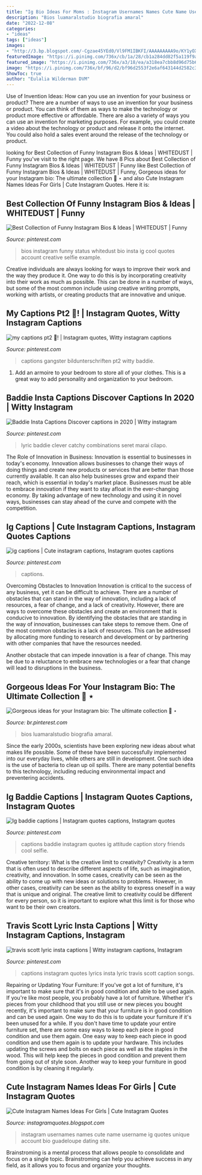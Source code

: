 ```yaml
---
title: "Ig Bio Ideas For Moms : Instagram Usernames Names Cute Name Username Ig Quotes Unique Account Bio Guadeloupe Dating Site"
description: "Bios luamaralstudio biografia amaral"
date: "2022-12-08"
categories:
- "ideas"
tags: ["ideas"]
images:
- "http://3.bp.blogspot.com/-Cgzae45YEd0/Vl9FM1IBKFI/AAAAAAAAA9o/KY1yOXsB2Ik/s1600/instagram-username-ideas456g.jpg"
featuredImage: "https://i.pinimg.com/736x/cb/1a/28/cb1a284dd82f5a119f9a7bf629e8b083.jpg"
featured_image: "https://i.pinimg.com/736x/a3/18/ea/a318ea7cbb8d96d75b6f4284744a1501.jpg"
image: "https://i.pinimg.com/736x/bf/96/d2/bf96d2553f2e6af643144d2582c393a2.jpg"
ShowToc: true
author: "Eulalia Wilderman DVM"
---
```



Use of Invention Ideas: How can you use an invention for your business or product?
There are a number of ways to use an invention for your business or product. You can think of them as ways to make the technology or product more effective or affordable. There are also a variety of ways you can use an invention for marketing purposes. For example, you could create a video about the technology or product and release it onto the internet. You could also hold a sales event around the release of the technology or product.

	

		
looking for Best Collection of Funny Instagram Bios &amp; Ideas | WHITEDUST | Funny you've visit to the right page. We have 8 Pics about Best Collection of Funny Instagram Bios &amp; Ideas | WHITEDUST | Funny like Best Collection of Funny Instagram Bios &amp; Ideas | WHITEDUST | Funny, Gorgeous ideas for your Instagram bio: The ultimate collection 💎 ⋆ and also Cute Instagram Names Ideas For Girls | Cute Instagram Quotes. Here it is:
		
    
## Best Collection Of Funny Instagram Bios &amp; Ideas | WHITEDUST | Funny

<img loading=lazy src="https://i.pinimg.com/736x/10/9d/99/109d99cc3876e95d0d987f47eb4d20dc.jpg" onerror="this.onerror=null;this.src='https://tse4.mm.bing.net/th?id=OIP.g3QDwVbooMzeKBDWzmLVEgHaNK&amp;pid=15.1';" alt="Best Collection of Funny Instagram Bios &amp; Ideas | WHITEDUST | Funny">

_Source: pinterest.com_

>bios instagram funny status whitedust bio insta ig cool quotes account creative selfie example. 

	

Creative individuals are always looking for ways to improve their work and the way they produce it. One way to do this is by incorporating creativity into their work as much as possible. This can be done in a number of ways, but some of the most common include using creative writing prompts, working with artists, or creating products that are innovative and unique.

    
## My Captions Pt2 🧤! | Instagram Quotes, Witty Instagram Captions

<img loading=lazy src="https://i.pinimg.com/736x/bf/96/d2/bf96d2553f2e6af643144d2582c393a2.jpg" onerror="this.onerror=null;this.src='https://tse4.mm.bing.net/th?id=OIP.rpB5pjvoUMUv48P-ed7KNwHaNK&amp;pid=15.1';" alt="my captions pt2 🧤! | Instagram quotes, Witty instagram captions">

_Source: pinterest.com_

>captions gangster bildunterschriften pt2 witty baddie. 

	

1. Add an armoire to your bedroom to store all of your clothes. This is a great way to add personality and organization to your bedroom.

    
## Baddie Insta Captions Discover Captions In 2020 | Witty Instagram

<img loading=lazy src="https://i.pinimg.com/736x/80/ac/49/80ac494f781b230b9ebb9632d6d18344.jpg" onerror="this.onerror=null;this.src='https://tse3.mm.bing.net/th?id=OIP.daum-dPCOh-5mpU5asQArAHaNK&amp;pid=15.1';" alt="Baddie Insta Captions Discover captions in 2020 | Witty instagram">

_Source: pinterest.com_

>lyric baddie clever catchy combinations seret marai cilapo. 

	

The Role of Innovation in Business:
Innovation is essential to businesses in today's economy. Innovation allows businesses to change their ways of doing things and create new products or services that are better than those currently available. It can also help businesses grow and expand their reach, which is essential in today's market place.
Businesses must be able to embrace innovation if they want to stay afloat in the ever-changing economy. By taking advantage of new technology and using it in novel ways, businesses can stay ahead of the curve and compete with the competition.

    
## Ig Captions | Cute Instagram Captions, Instagram Quotes Captions

<img loading=lazy src="https://i.pinimg.com/736x/cd/50/91/cd5091004fd74a0d652fd6ccd9a196df.jpg" onerror="this.onerror=null;this.src='https://tse4.mm.bing.net/th?id=OIP.xrg5puiby52CNBrSGUy0hAHaNE&amp;pid=15.1';" alt="ig captions | Cute instagram captions, Instagram quotes captions">

_Source: pinterest.com_

>captions. 

	

Overcoming Obstacles to Innovation
Innovation is critical to the success of any business, yet it can be difficult to achieve. There are a number of obstacles that can stand in the way of innovation, including a lack of resources, a fear of change, and a lack of creativity. However, there are ways to overcome these obstacles and create an environment that is conducive to innovation.
By identifying the obstacles that are standing in the way of innovation, businesses can take steps to remove them. One of the most common obstacles is a lack of resources. This can be addressed by allocating more funding to research and development or by partnering with other companies that have the resources needed.

Another obstacle that can impede innovation is a fear of change. This may be due to a reluctance to embrace new technologies or a fear that change will lead to disruptions in the business.

    
## Gorgeous Ideas For Your Instagram Bio: The Ultimate Collection 💎 ⋆

<img loading=lazy src="https://i.pinimg.com/736x/ed/fa/fd/edfafd0e58415c9dd0092a8898490bb2.jpg" onerror="this.onerror=null;this.src='https://tse2.mm.bing.net/th?id=OIP.f5c2t_m9NgVjvxfQB1seEwHaLG&amp;pid=15.1';" alt="Gorgeous ideas for your Instagram bio: The ultimate collection 💎 ⋆">

_Source: br.pinterest.com_

>bios luamaralstudio biografia amaral. 

	

Since the early 2000s, scientists have been exploring new ideas about what makes life possible. Some of these have been successfully implemented into our everyday lives, while others are still in development. One such idea is the use of bacteria to clean up oil spills. There are many potential benefits to this technology, including reducing environmental impact and preventering accidents.

    
## Ig Baddie Captions | Instagram Quotes Captions, Instagram Quotes

<img loading=lazy src="https://i.pinimg.com/736x/a3/18/ea/a318ea7cbb8d96d75b6f4284744a1501.jpg" onerror="this.onerror=null;this.src='https://tse4.mm.bing.net/th?id=OIP.N-oBYMODUtm4HQwDwTK3TwHaNK&amp;pid=15.1';" alt="Ig baddie captions | Instagram quotes captions, Instagram quotes">

_Source: pinterest.com_

>captions baddie instagram quotes ig attitude caption story friends cool selfie. 

	

Creative territory: What is the creative limit to creativity?
Creativity is a term that is often used to describe different aspects of life, such as imagination, creativity, and innovation. In some cases, creativity can be seen as the ability to come up with new ideas or solutions to problems. However, in other cases, creativity can be seen as the ability to express oneself in a way that is unique and original. The creative limit to creativity could be different for every person, so it is important to explore what this limit is for those who want to be their own creators.

    
## Travis Scott Lyric Insta Captions | Witty Instagram Captions, Instagram

<img loading=lazy src="https://i.pinimg.com/736x/cb/1a/28/cb1a284dd82f5a119f9a7bf629e8b083.jpg" onerror="this.onerror=null;this.src='https://tse1.mm.bing.net/th?id=OIP.uU_nrxnAjtjLcOUvIGWz4AHaKL&amp;pid=15.1';" alt="travis scott lyric insta captions | Witty instagram captions, Instagram">

_Source: pinterest.com_

>captions instagram quotes lyrics insta lyric travis scott caption songs. 

	

Repairing or Updating Your Furniture: If you've got a lot of furniture, it's important to make sure that it's in good condition and able to be used again.
If you're like most people, you probably have a lot of furniture. Whether it's pieces from your childhood that you still use or new pieces you bought recently, it's important to make sure that your furniture is in good condition and can be used again. One way to do this is to update your furniture if it's been unused for a while. If you don't have time to update your entire furniture set, there are some easy ways to keep each piece in good condition and use them again. 
One easy way to keep each piece in good condition and use them again is to update your hardware. This includes updating the screws and bolts on each piece as well as the staples in the wood. This will help keep the pieces in good condition and prevent them from going out of style soon. Another way to keep your furniture in good condition is by cleaning it regularly.

    
## Cute Instagram Names Ideas For Girls | Cute Instagram Quotes

<img loading=lazy src="http://3.bp.blogspot.com/-Cgzae45YEd0/Vl9FM1IBKFI/AAAAAAAAA9o/KY1yOXsB2Ik/s1600/instagram-username-ideas456g.jpg" onerror="this.onerror=null;this.src='https://tse3.mm.bing.net/th?id=OIP.OLWs0y8fHZ4lNhqlT3k17QHaEt&amp;pid=15.1';" alt="Cute Instagram Names Ideas For Girls | Cute Instagram Quotes">

_Source: instagramquotes.blogspot.com_

>instagram usernames names cute name username ig quotes unique account bio guadeloupe dating site. 

	

Brainstroming is a mental process that allows people to consolidate and focus on a single topic. Brainstroming can help you achieve success in any field, as it allows you to focus and organize your thoughts.


